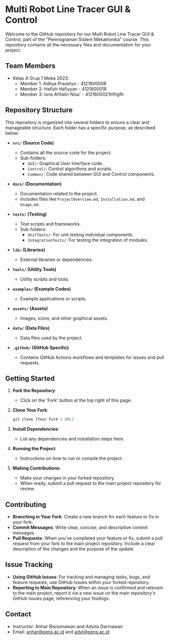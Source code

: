 # Multi Robot Line Tracer GUI & Control

Welcome to the GitHub repository for our Multi Robot Line Tracer GUI & Control, part of the "Pemrograman Sistem Mekatronika" course. This repository contains all the necessary files and documentation for your project.

## Team Members

- Kelas A Grup 1 Meka 2023:
  - Member 1: Aditya Prasetyo - 4121600008
  - Member 2: Hafizh Hafiyyan - 4121600018
  - Member 3: Isna Afifatin Nisa' - 4121600021hfhgfh

## Repository Structure

This repository is organized into several folders to ensure a clear and manageable structure. Each folder has a specific purpose, as described below:

- **`src/` (Source Code)**
  - Contains all the source code for the project.
  - Sub-folders:
    - `GUI/`: Graphical User Interface code.
    - `Control/`: Control algorithms and scripts.
    - `Common/`: Code shared between GUI and Control components.

- **`docs/` (Documentation)**
  - Documentation related to the project.
  - Includes files like `ProjectOverview.md`, `Installation.md`, and `Usage.md`.

- **`tests/` (Testing)**
  - Test scripts and frameworks.
  - Sub-folders:
    - `UnitTests/`: For unit testing individual components.
    - `IntegrationTests/`: For testing the integration of modules.

- **`lib/` (Libraries)**
  - External libraries or dependencies.

- **`tools/` (Utility Tools)**
  - Utility scripts and tools.

- **`examples/` (Example Codes)**
  - Example applications or scripts.

- **`assets/` (Assets)**
  - Images, icons, and other graphical assets.

- **`data/` (Data Files)**
  - Data files used by the project.

- **`.github/` (GitHub Specific)**
  - Contains GitHub Actions workflows and templates for issues and pull requests.

## Getting Started

1. **Fork the Repository**:
   - Click on the 'Fork' button at the top right of this page.

2. **Clone Your Fork**:
   ```bash
   git clone [Your Fork's URL]

3. **Install Dependencies**:
    - List any dependencies and installation steps here.

4. **Running the Project**:
    - Instructions on how to run or compile the project.

5. **Making Contributions**:
    - Make your changes in your forked repository.
    - When ready, submit a pull request to the main project repository for review.

## Contributing

- **Branching in Your Fork**: Create a new branch for each feature or fix in your fork.
- **Commit Messages**: Write clear, concise, and descriptive commit messages.
- **Pull Requests**: When you've completed your feature or fix, submit a pull request from your fork to the main project repository. Include a clear description of the changes and the purpose of the update.

## Issue Tracking

- **Using GitHub Issues**: For tracking and managing tasks, bugs, and feature requests, use GitHub Issues within your forked repository.
- **Reporting to Main Repository**: When an issue is confirmed and relevant to the main project, report it via a new issue on the main repository's GitHub Issues page, referencing your findings.

## Contact

- Instructor: Anhar Risnumawan and Adytia Darmawan
- Email: anhar@pens.ac.id and adyt@pens.ac.id
